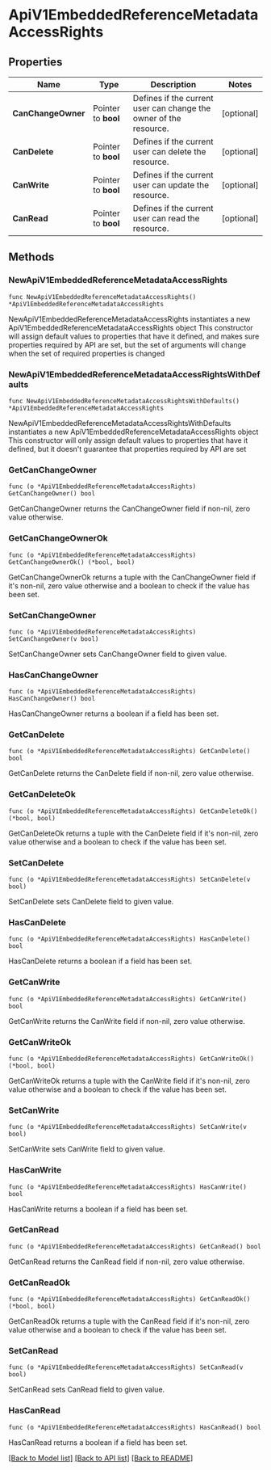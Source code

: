 # ApiV1EmbeddedReferenceMetadataAccessRights

## Properties

Name | Type | Description | Notes
------------ | ------------- | ------------- | -------------
**CanChangeOwner** | Pointer to **bool** | Defines if the current user can change the owner of the resource. | [optional] 
**CanDelete** | Pointer to **bool** | Defines if the current user can delete the resource. | [optional] 
**CanWrite** | Pointer to **bool** | Defines if the current user can update the resource. | [optional] 
**CanRead** | Pointer to **bool** | Defines if the current user can read the resource. | [optional] 

## Methods

### NewApiV1EmbeddedReferenceMetadataAccessRights

`func NewApiV1EmbeddedReferenceMetadataAccessRights() *ApiV1EmbeddedReferenceMetadataAccessRights`

NewApiV1EmbeddedReferenceMetadataAccessRights instantiates a new ApiV1EmbeddedReferenceMetadataAccessRights object
This constructor will assign default values to properties that have it defined,
and makes sure properties required by API are set, but the set of arguments
will change when the set of required properties is changed

### NewApiV1EmbeddedReferenceMetadataAccessRightsWithDefaults

`func NewApiV1EmbeddedReferenceMetadataAccessRightsWithDefaults() *ApiV1EmbeddedReferenceMetadataAccessRights`

NewApiV1EmbeddedReferenceMetadataAccessRightsWithDefaults instantiates a new ApiV1EmbeddedReferenceMetadataAccessRights object
This constructor will only assign default values to properties that have it defined,
but it doesn't guarantee that properties required by API are set

### GetCanChangeOwner

`func (o *ApiV1EmbeddedReferenceMetadataAccessRights) GetCanChangeOwner() bool`

GetCanChangeOwner returns the CanChangeOwner field if non-nil, zero value otherwise.

### GetCanChangeOwnerOk

`func (o *ApiV1EmbeddedReferenceMetadataAccessRights) GetCanChangeOwnerOk() (*bool, bool)`

GetCanChangeOwnerOk returns a tuple with the CanChangeOwner field if it's non-nil, zero value otherwise
and a boolean to check if the value has been set.

### SetCanChangeOwner

`func (o *ApiV1EmbeddedReferenceMetadataAccessRights) SetCanChangeOwner(v bool)`

SetCanChangeOwner sets CanChangeOwner field to given value.

### HasCanChangeOwner

`func (o *ApiV1EmbeddedReferenceMetadataAccessRights) HasCanChangeOwner() bool`

HasCanChangeOwner returns a boolean if a field has been set.

### GetCanDelete

`func (o *ApiV1EmbeddedReferenceMetadataAccessRights) GetCanDelete() bool`

GetCanDelete returns the CanDelete field if non-nil, zero value otherwise.

### GetCanDeleteOk

`func (o *ApiV1EmbeddedReferenceMetadataAccessRights) GetCanDeleteOk() (*bool, bool)`

GetCanDeleteOk returns a tuple with the CanDelete field if it's non-nil, zero value otherwise
and a boolean to check if the value has been set.

### SetCanDelete

`func (o *ApiV1EmbeddedReferenceMetadataAccessRights) SetCanDelete(v bool)`

SetCanDelete sets CanDelete field to given value.

### HasCanDelete

`func (o *ApiV1EmbeddedReferenceMetadataAccessRights) HasCanDelete() bool`

HasCanDelete returns a boolean if a field has been set.

### GetCanWrite

`func (o *ApiV1EmbeddedReferenceMetadataAccessRights) GetCanWrite() bool`

GetCanWrite returns the CanWrite field if non-nil, zero value otherwise.

### GetCanWriteOk

`func (o *ApiV1EmbeddedReferenceMetadataAccessRights) GetCanWriteOk() (*bool, bool)`

GetCanWriteOk returns a tuple with the CanWrite field if it's non-nil, zero value otherwise
and a boolean to check if the value has been set.

### SetCanWrite

`func (o *ApiV1EmbeddedReferenceMetadataAccessRights) SetCanWrite(v bool)`

SetCanWrite sets CanWrite field to given value.

### HasCanWrite

`func (o *ApiV1EmbeddedReferenceMetadataAccessRights) HasCanWrite() bool`

HasCanWrite returns a boolean if a field has been set.

### GetCanRead

`func (o *ApiV1EmbeddedReferenceMetadataAccessRights) GetCanRead() bool`

GetCanRead returns the CanRead field if non-nil, zero value otherwise.

### GetCanReadOk

`func (o *ApiV1EmbeddedReferenceMetadataAccessRights) GetCanReadOk() (*bool, bool)`

GetCanReadOk returns a tuple with the CanRead field if it's non-nil, zero value otherwise
and a boolean to check if the value has been set.

### SetCanRead

`func (o *ApiV1EmbeddedReferenceMetadataAccessRights) SetCanRead(v bool)`

SetCanRead sets CanRead field to given value.

### HasCanRead

`func (o *ApiV1EmbeddedReferenceMetadataAccessRights) HasCanRead() bool`

HasCanRead returns a boolean if a field has been set.


[[Back to Model list]](../README.md#documentation-for-models) [[Back to API list]](../README.md#documentation-for-api-endpoints) [[Back to README]](../README.md)


